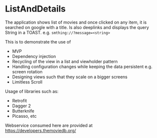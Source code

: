 # ListAndDetails

The application shows list of movies and once clicked on any item, it is searched on google with a title.
Is also deeplinks and displays the query String in a TOAST. e.g. `smthing://?message=<string>`

This is to demonstrate the use of

* MVP
* Dependency injection
* Recycling of the view in a list and viewholder pattern
* Handling configuration changes while keeping the data persistent e.g. screen rotation
* Designing views such that they scale on a bigger screens
* Limitless Scroll

Usage of libraries such as:

* Retrofit
* Dagger 2
* Butterknife
* Picasso, etc

Webservice consumed here are provided at https://developers.themoviedb.org/



